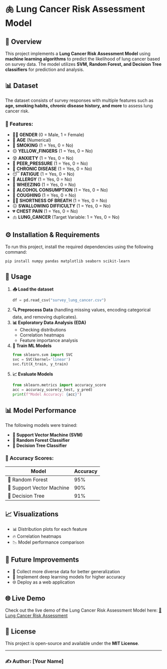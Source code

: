 # 🫁 Lung Cancer Risk Assessment Model

## 📌 Overview
This project implements a **Lung Cancer Risk Assessment Model** using **machine learning algorithms** to predict the likelihood of lung cancer based on survey data. The model utilizes **SVM, Random Forest, and Decision Tree classifiers** for prediction and analysis.

## 📊 Dataset
The dataset consists of survey responses with multiple features such as **age, smoking habits, chronic disease history, and more** to assess lung cancer risk. 

### 📌 Features:
- 🧑‍⚕️ **GENDER** (0 = Male, 1 = Female)
- 🎂 **AGE** (Numerical)
- 🚬 **SMOKING** (1 = Yes, 0 = No)
- 🟡 **YELLOW_FINGERS** (1 = Yes, 0 = No)
- 😰 **ANXIETY** (1 = Yes, 0 = No)
- 👫 **PEER_PRESSURE** (1 = Yes, 0 = No)
- 🏥 **CHRONIC DISEASE** (1 = Yes, 0 = No)
- 😴 **FATIGUE** (1 = Yes, 0 = No)
- 🤧 **ALLERGY** (1 = Yes, 0 = No)
- 😤 **WHEEZING** (1 = Yes, 0 = No)
- 🍷 **ALCOHOL CONSUMPTION** (1 = Yes, 0 = No)
- 🤧 **COUGHING** (1 = Yes, 0 = No)
- 😮‍💨 **SHORTNESS OF BREATH** (1 = Yes, 0 = No)
- 😖 **SWALLOWING DIFFICULTY** (1 = Yes, 0 = No)
- 💔 **CHEST PAIN** (1 = Yes, 0 = No)
- 🫁 **LUNG_CANCER** (Target Variable: 1 = Yes, 0 = No)

## ⚙️ Installation & Requirements
To run this project, install the required dependencies using the following command:

```sh
pip install numpy pandas matplotlib seaborn scikit-learn
```

## 🚀 Usage
1. **📥 Load the dataset**
   ```python
   df = pd.read_csv("survey_lung_cancer.csv")
   ```
2. **🔍 Preprocess Data** (handling missing values, encoding categorical data, and removing duplicates).
3. **📊 Exploratory Data Analysis (EDA)**
   - Checking distributions
   - Correlation heatmaps
   - Feature importance analysis
4. **🤖 Train ML Models**
   ```python
   from sklearn.svm import SVC
   svc = SVC(kernel='linear')
   svc.fit(X_train, y_train)
   ```
5. **📈 Evaluate Models**
   ```python
   from sklearn.metrics import accuracy_score
   acc = accuracy_score(y_test, y_pred)
   print(f"Model Accuracy: {acc}")
   ```

## 📊 Model Performance
The following models were trained:
- **🤖 Support Vector Machine (SVM)**
- **🌲 Random Forest Classifier**
- **🌳 Decision Tree Classifier**

### 🎯 Accuracy Scores:
| Model               | Accuracy |
|---------------------|----------|
| 🌲 Random Forest      |  95%  |
| 🤖 Support Vector Machine | 90%  |
| 🌳 Decision Tree      |  91%    |

## 📈 Visualizations
- 📊 Distribution plots for each feature
- 🔥 Correlation heatmaps
- 📉 Model performance comparison

## 🔮 Future Improvements
- 🏥 Collect more diverse data for better generalization
- 🧠 Implement deep learning models for higher accuracy
- 🌐 Deploy as a web application

## 🌐 Live Demo
Check out the live demo of the Lung Cancer Risk Assessment Model here:
[🔗 Lung Cancer Risk Assessment](https://lungcancerriskassessment.netlify.app/)

## 📜 License
This project is open-source and available under the **MIT License**.

---
### ✍️ Author: [Your Name]
